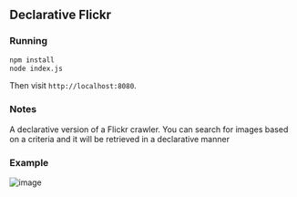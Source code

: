 ## Declarative Flickr


### Running

```sh
npm install
node index.js
```

Then visit `http://localhost:8080`.

### Notes
A declarative version of a Flickr crawler. You can search for images based on a criteria and it will be retrieved in a declarative manner

### Example
![image](https://cloud.githubusercontent.com/assets/14280155/14517281/b4de5b6c-01d9-11e6-98a7-41f5a2c80263.png)

